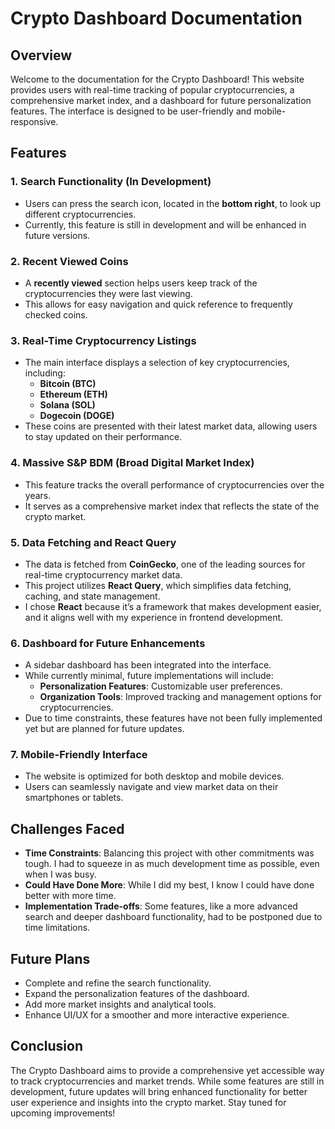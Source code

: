 # Crypto Dashboard Documentation

## Overview

Welcome to the documentation for the Crypto Dashboard! This website provides users with real-time tracking of popular cryptocurrencies, a comprehensive market index, and a dashboard for future personalization features. The interface is designed to be user-friendly and mobile-responsive.

## Features

### 1. **Search Functionality (In Development)**

- Users can press the search icon, located in the **bottom right**, to look up different cryptocurrencies.
- Currently, this feature is still in development and will be enhanced in future versions.

### 2. **Recent Viewed Coins**

- A **recently viewed** section helps users keep track of the cryptocurrencies they were last viewing.
- This allows for easy navigation and quick reference to frequently checked coins.

### 3. **Real-Time Cryptocurrency Listings**

- The main interface displays a selection of key cryptocurrencies, including:
  - **Bitcoin (BTC)**
  - **Ethereum (ETH)**
  - **Solana (SOL)**
  - **Dogecoin (DOGE)**
- These coins are presented with their latest market data, allowing users to stay updated on their performance.

### 4. **Massive S&P BDM (Broad Digital Market Index)**

- This feature tracks the overall performance of cryptocurrencies over the years.
- It serves as a comprehensive market index that reflects the state of the crypto market.

### 5. **Data Fetching and React Query**

- The data is fetched from **CoinGecko**, one of the leading sources for real-time cryptocurrency market data.
- This project utilizes **React Query**, which simplifies data fetching, caching, and state management.
- I chose **React** because it’s a framework that makes development easier, and it aligns well with my experience in frontend development.

### 6. **Dashboard for Future Enhancements**

- A sidebar dashboard has been integrated into the interface.
- While currently minimal, future implementations will include:
  - **Personalization Features**: Customizable user preferences.
  - **Organization Tools**: Improved tracking and management options for cryptocurrencies.
- Due to time constraints, these features have not been fully implemented yet but are planned for future updates.

### 7. **Mobile-Friendly Interface**

- The website is optimized for both desktop and mobile devices.
- Users can seamlessly navigate and view market data on their smartphones or tablets.

## Challenges Faced

- **Time Constraints**: Balancing this project with other commitments was tough. I had to squeeze in as much development time as possible, even when I was busy.
- **Could Have Done More**: While I did my best, I know I could have done better with more time.
- **Implementation Trade-offs**: Some features, like a more advanced search and deeper dashboard functionality, had to be postponed due to time limitations.

## Future Plans

- Complete and refine the search functionality.
- Expand the personalization features of the dashboard.
- Add more market insights and analytical tools.
- Enhance UI/UX for a smoother and more interactive experience.

## Conclusion

The Crypto Dashboard aims to provide a comprehensive yet accessible way to track cryptocurrencies and market trends. While some features are still in development, future updates will bring enhanced functionality for better user experience and insights into the crypto market. Stay tuned for upcoming improvements!

